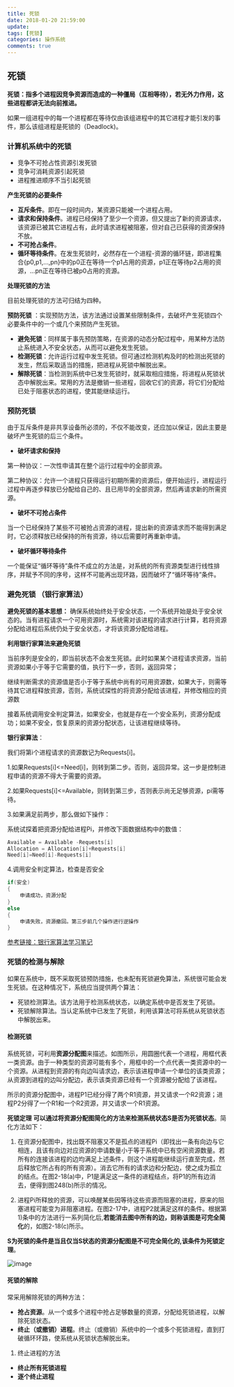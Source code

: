 ```yaml
---
title: 死锁
date: 2018-01-20 21:59:00
update: 
tags: [死锁]
categories: 操作系统
comments: true
---
```


## 死锁

**死锁：指多个进程因竞争资源而造成的一种僵局（互相等待），若无外力作用，这些进程都讲无法向前推进。**

如果一组进程中的每一个进程都在等待仅由该组进程中的其它进程才能引发的事件，那么该组进程是死锁的（Deadlock)。

<!--more-->

### 计算机系统中的死锁

- 竞争不可抢占性资源引发死锁
- 竞争可消耗资源引起死锁
- 进程推进顺序不当引起死锁

**产生死锁的必要条件**

- **互斥条件**。即在一段时间内，某资源只能被一个进程占用。
- **请求和保持条件**。进程已经保持了至少一个资源，但又提出了新的资源请求，该资源已被其它进程占有，此时请求进程被阻塞，但对自己已获得的资源保持不放。
- **不可抢占条件**。
- **循环等待条件**。在发生死锁时，必然存在一个进程-资源的循环链，即进程集合{p0,p1,...,pn}中的p0正在等待一个p1占用的资源，p1正在等待p2占用的资源，...pn正在等待已被p0占用的资源。

**处理死锁的方法**

目前处理死锁的方法可归结为四种。

**预防死锁** ：实现预防方法，该方法通过设置某些限制条件，去破坏产生死锁四个必要条件中的一个或几个来预防产生死锁。
- **避免死锁**：同样属于事先预防策略，在资源的动态分配过程中，用某种方法防止系统进入不安全状态，从而可以避免发生死锁。
- **检测死锁**：允许运行过程中发生死锁。但可通过检测机构及时的检测出死锁的发生，然后采取适当的措施，把进程从死锁中解脱出来。
- **解除死锁**：当检测到系统中已发生死锁时，就采取相应措施，将进程从死锁状态中解脱出来。常用的方法是撤销一些进程，回收它们的资源，将它们分配给已处于阻塞状态的进程，使其能继续运行。

### 预防死锁

由于互斥条件是非共享设备所必须的，不仅不能改变，还应加以保证，因此主要是破坏产生死锁的后三个条件。

- **破坏请求和保持**

第一种协议：一次性申请其在整个运行过程中的全部资源。

第二种协议：允许一个进程只获得运行初期所需的资源后，便开始运行，进程运行过程中再逐步释放已分配给自己的、且已用毕的全部资源，然后再请求新的所需资源。

- **破坏不可抢占条件**

当一个已经保持了某些不可被抢占资源的进程，提出新的资源请求而不能得到满足时，它必须释放已经保持的所有资源，待以后需要时再重新申请。

- **破坏循环等待条件**

一个能保证“循环等待”条件不成立的方法是，对系统的所有资源类型进行线性排序，并赋予不同的序号，这样不可能再出现环路，因而破坏了“循环等待”条件。

### 避免死锁 （银行家算法）

**避免死锁的基本思想：** 确保系统始终处于安全状态，一个系统开始是处于安全状态的。当有进程请求一个可用资源时，系统需对该进程的请求进行计算，若将资源分配给进程后系统仍处于安全状态，才将该资源分配给进程。

**利用银行家算法来避免死锁** 

当前序列是安全的，即当前状态不会发生死锁。此时如果某个进程请求资源，当前资源如果小于等于它需要的值，执行下一步，否则，返回异常；

继续判断需求的资源值是否小于等于系统中尚有的可用资源数，如果大于，则需等待其它进程释放资源，否则，系统试探性的将资源分配给该进程，并修改相应的资源数

接着系统调用安全判定算法，如果安全，也就是存在一个安全系列，资源分配成功；如果不安全，恢复原来的资源分配状态，让该进程继续等待。

**银行家算法**：

我们将第i个进程请求的资源数记为Requests[i]。

1.如果Requests[i]<=Need[i]，则转到第二步。否则，返回异常。这一步是控制进程申请的资源不得大于需要的资源。

2.如果Requests[i]<=Available，则转到第三步，否则表示尚无足够资源，pi需等待。

3.如果满足前两步，那么做如下操作：

系统试探着把资源分配给进程Pi，并修改下面数据结构中的数值：

```C++
Available = Available -Requests[i]   
Allocation = Allocation[i]+Requests[i]
Need[i]=Need[i]-Requests[i]
```

4.调用安全判定算法，检查是否安全
```C++
if(安全)
{
    申请成功，资源分配
}
else
{
    申请失败，资源撤回。第三步前几个操作进行逆操作
}
```
[参考链接：银行家算法学习笔记](https://www.cnblogs.com/chuxiuhong/p/6103928.html)

### 死锁的检测与解除

如果在系统中，既不采取死锁预防措施，也未配有死锁避免算法，系统很可能会发生死锁。在这种情况下，系统应当提供两个算法：
​                              
- 死锁检测算法。该方法用于检测系统状态，以确定系统中是否发生了死锁。
- 死锁解除算法。当认定系统中已发生了死锁，利用该算法可将系统从死锁状态中解脱出来。

#### 检测死锁


系统死锁，可利用**资源分配图**来描述。如图所示，用圆圈代表一个进程，用框代表一类资源。由于一种类型的资源可能有多个，用框中的一个点代表一类资源中的一个资源。从进程到资源的有向边叫请求边，表示该进程申请一个单位的该类资源；从资源到进程的边叫分配边，表示该类资源已经有一个资源被分配给了该进程。

所示的资源分配图中，进程P1已经分得了两个R1资源，并又请求一个R2资源；进程P2分得了一个R1和一个R2资源，并又请求一个R1资源。

**死锁定理**
**可以通过将资源分配图简化的方法来检测系统状态S是否为死锁状态**。简化方法如下：

1) 在资源分配图中，找出既不阻塞又不是孤点的进程Pi（即找出一条有向边与它相连，且该有向边对应资源的申请数量小于等于系统中已有空闲资源数量。若所有的连接该进程的边均满足上述条件，则这个进程能继续运行直至完成，然后释放它所占有的所有资源）。消去它所有的请求边和分配边，使之成为孤立的结点。在图2-18(a)中，P1是满足这一条件的进程结点，将P1的所有边消去，便得到图248(b)所示的情况。

2) 进程Pi所释放的资源，可以唤醒某些因等待这些资源而阻塞的进程，原来的阻塞进程可能变为非阻塞进程。在图2-17中，进程P2就满足这样的条件。根据第1)条中的方法进行一系列简化后,**若能消去图中所有的边，则称该图是可完全简化**的，如图2-18(c)所示。

**S为死锁的条件是当且仅当S状态的资源分配图是不可完全简化的,该条件为死锁定理**。 

![image](http://ou6yob3zd.bkt.clouddn.com/%E8%B5%84%E6%BA%90%E5%88%86%E9%85%8D%E5%9B%BE.png)

#### 死锁的解除

常采用解除死锁的两种方法：

- **抢占资源**。从一个或多个进程中抢占足够数量的资源，分配给死锁进程，以解除死锁状态。
- **终止（或撤销）进程**。终止（或撤销）系统中的一个或多个死锁进程，直到打破循环环路，使系统从死锁状态解脱出来。

1. 终止进程的方法

- **终止所有死锁进程**
- **逐个终止进程**

